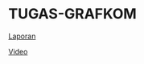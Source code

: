 # TUGAS-GRAFKOM

[Laporan](https://docs.google.com/document/d/1WTP5wPhdu29oGEckY5nKeAz7feUwpJMyG7RMjB_adNw/edit)

[Video](https://youtu.be/kcF3R2g-k1U)
